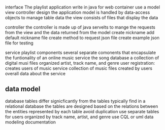 interface
The playlist application write in java for web container
use a model view controller design
the application model is handled by data-access objects to manage table data
the view consists of files that display the data

controller
the controller is made up of java servelts to mange the requests from the view and the data returned from the model
create nickname
add default nickname file
create method to request json file
create example json file for testing

service
playlist components several separate comonents that encapsulate the funtionality of an online music service
the song database a collection of digital musi files organized artist, track name, and genre
user registration: creates users of music service
collection of music files created by users
overall data about the service

## data model
database tables differ signicficantly from the tables typically find in a relational database
the tables are designed based on the relations between the entities represented by each table
avoid duplication
use separate tables for users organized by track name, artist, and genre
use CQL or uml data modeling documentation




